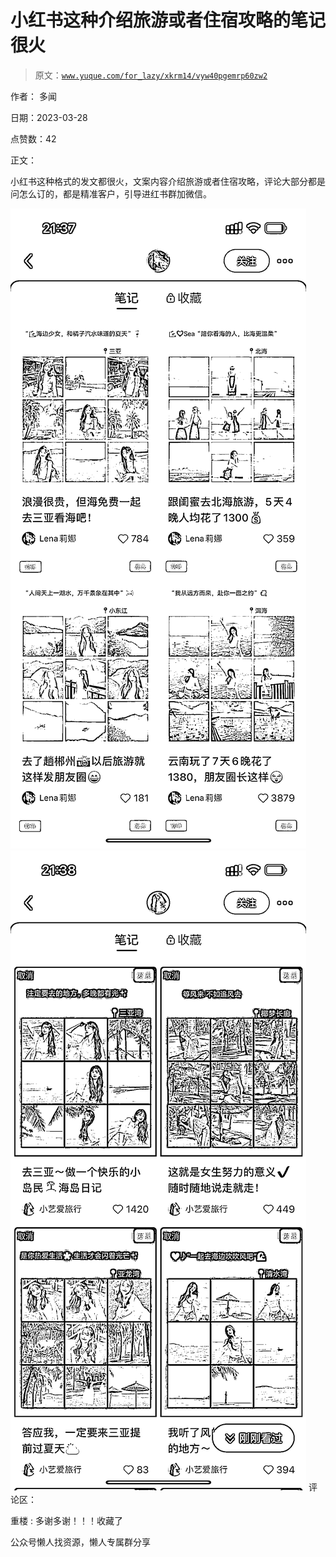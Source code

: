# 小红书这种介绍旅游或者住宿攻略的笔记很火

> 原文：[`www.yuque.com/for_lazy/xkrm14/vyw40pgemrp60zw2`](https://www.yuque.com/for_lazy/xkrm14/vyw40pgemrp60zw2)



作者： 多闻



日期：2023-03-28



点赞数：42

<ne-hole id="u73b87f73" data-lake-id="u73b87f73">

正文：



小红书这种格式的发文都很火，文案内容介绍旅游或者住宿攻略，评论大部分都是问怎么订的，都是精准客户，引导进红书群加微信。



![](img/38c8eb53ded08fdd29ba28b9001cf459.png)  <ne-p id="ucd3726a3" data-lake-id="ucd3726a3">![](img/5310dd357de064e6a309e27f9895f70b.png)  <ne-hole id="u2d0ba868" data-lake-id="u2d0ba868"><ne-p id="u08534415" data-lake-id="u08534415">评论区：



重楼 : 多谢多谢！！！收藏了

<ne-hole id="u538b50c3" data-lake-id="u538b50c3">

公众号懒人找资源，懒人专属群分享

</ne-hole></ne-hole></ne-p></ne-p></ne-hole>